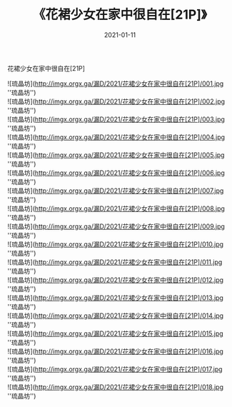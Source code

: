 ﻿---
layout: post
title:  《花裙少女在家中很自在[21P]》
date:   2021-01-11
img: imgx.orgx.ga/漏D/2021/花裙少女在家中很自在[21P]/000.jpg
categories: [美女, 性感, 泳衣]
---

花裙少女在家中很自在[21P]

![琉晶坊](http://imgx.orgx.ga/漏D/2021/花裙少女在家中很自在[21P]/001.jpg ''琉晶坊'') <br>
![琉晶坊](http://imgx.orgx.ga/漏D/2021/花裙少女在家中很自在[21P]/002.jpg ''琉晶坊'') <br>
![琉晶坊](http://imgx.orgx.ga/漏D/2021/花裙少女在家中很自在[21P]/003.jpg ''琉晶坊'') <br>
![琉晶坊](http://imgx.orgx.ga/漏D/2021/花裙少女在家中很自在[21P]/004.jpg ''琉晶坊'') <br>
![琉晶坊](http://imgx.orgx.ga/漏D/2021/花裙少女在家中很自在[21P]/005.jpg ''琉晶坊'') <br>
![琉晶坊](http://imgx.orgx.ga/漏D/2021/花裙少女在家中很自在[21P]/006.jpg ''琉晶坊'') <br>
![琉晶坊](http://imgx.orgx.ga/漏D/2021/花裙少女在家中很自在[21P]/007.jpg ''琉晶坊'') <br>
![琉晶坊](http://imgx.orgx.ga/漏D/2021/花裙少女在家中很自在[21P]/008.jpg ''琉晶坊'') <br>
![琉晶坊](http://imgx.orgx.ga/漏D/2021/花裙少女在家中很自在[21P]/009.jpg ''琉晶坊'') <br>
![琉晶坊](http://imgx.orgx.ga/漏D/2021/花裙少女在家中很自在[21P]/010.jpg ''琉晶坊'') <br>
![琉晶坊](http://imgx.orgx.ga/漏D/2021/花裙少女在家中很自在[21P]/011.jpg ''琉晶坊'') <br>
![琉晶坊](http://imgx.orgx.ga/漏D/2021/花裙少女在家中很自在[21P]/012.jpg ''琉晶坊'') <br>
![琉晶坊](http://imgx.orgx.ga/漏D/2021/花裙少女在家中很自在[21P]/013.jpg ''琉晶坊'') <br>
![琉晶坊](http://imgx.orgx.ga/漏D/2021/花裙少女在家中很自在[21P]/014.jpg ''琉晶坊'') <br>
![琉晶坊](http://imgx.orgx.ga/漏D/2021/花裙少女在家中很自在[21P]/015.jpg ''琉晶坊'') <br>
![琉晶坊](http://imgx.orgx.ga/漏D/2021/花裙少女在家中很自在[21P]/016.jpg ''琉晶坊'') <br>
![琉晶坊](http://imgx.orgx.ga/漏D/2021/花裙少女在家中很自在[21P]/017.jpg ''琉晶坊'') <br>
![琉晶坊](http://imgx.orgx.ga/漏D/2021/花裙少女在家中很自在[21P]/018.jpg ''琉晶坊'') <br>